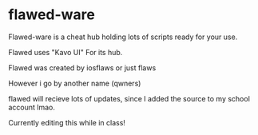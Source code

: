 # flawed-ware

Flawed-ware is a cheat hub holding lots of scripts ready for your use.

Flawed uses "Kavo UI" For its hub.

Flawed was created by iosflaws or just flaws

However i go by another name (qwners) 

flawed will recieve lots of updates, since I added the source to my school account lmao.

Currently editing this while in class!
